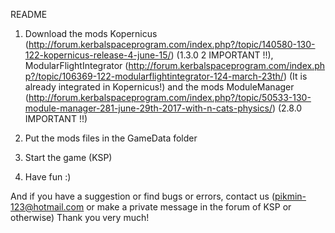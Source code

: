 README

1. Download the mods Kopernicus (http://forum.kerbalspaceprogram.com/index.php?/topic/140580-130-122-kopernicus-release-4-june-15/) (1.3.0 2 IMPORTANT !!), ModularFlightIntegrator (http://forum.kerbalspaceprogram.com/index.php?/topic/106369-122-modularflightintegrator-124-march-23th/) (It is already integrated in Kopernicus!) and the mods ModuleManager (http://forum.kerbalspaceprogram.com/index.php?/topic/50533-130-module-manager-281-june-29th-2017-with-n-cats-physics/) (2.8.0 IMPORTANT !!)

2. Put the mods files in the GameData folder

3. Start the game (KSP)

4. Have fun :)

And if you have a suggestion or find bugs or errors, contact us (pikmin-123@hotmail.com or make a private message in the forum of KSP or otherwise) Thank you very much!
